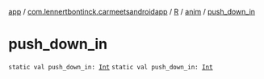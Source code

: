 [app](../../../index.md) / [com.lennertbontinck.carmeetsandroidapp](../../index.md) / [R](../index.md) / [anim](index.md) / [push_down_in](./push_down_in.md)

# push_down_in

`static val push_down_in: `[`Int`](https://kotlinlang.org/api/latest/jvm/stdlib/kotlin/-int/index.html)
`static val push_down_in: `[`Int`](https://kotlinlang.org/api/latest/jvm/stdlib/kotlin/-int/index.html)